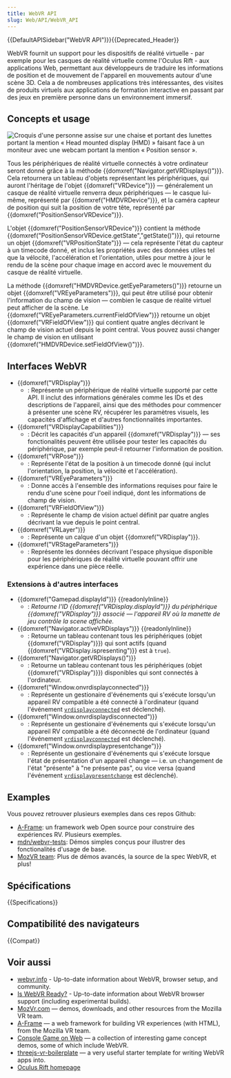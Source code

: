 ```yaml
---
title: WebVR API
slug: Web/API/WebVR_API
---
```


{{DefaultAPISidebar("WebVR API")}}{{Deprecated_Header}}

WebVR fournit un support pour les dispositifs de réalité virtuelle - par exemple pour les casques de réalité virtuelle comme l'Oculus Rift - aux applications Web, permettant aux développeurs de traduire les informations de position et de mouvement de l'appareil en mouvements autour d'une scène 3D. Cela a de nombreuses applications très intéressantes, des visites de produits virtuels aux applications de formation interactive en passant par des jeux en première personne dans un environnement immersif.

## Concepts et usage

![Croquis d'une personne assise sur une chaise et portant des lunettes portant la mention « Head mounted display (HMD) » faisant face à un moniteur avec une webcam portant la mention « Position sensor ».](hw-setup.png)

Tous les périphériques de réalité virtuelle connectés à votre ordinateur seront donné grâce à la méthode {{domxref("Navigator.getVRDisplays()")}}. Cela retournera un tableau d'objets représentant les périphériques, qui auront l'héritage de l'objet {{domxref("VRDevice")}} — généralement un casque de réalité virtuelle renverra deux périphériques — le casque lui-même, représenté par {{domxref("HMDVRDevice")}}, et la caméra capteur de position qui suit la position de votre tête, représenté par {{domxref("PositionSensorVRDevice")}}.

L'objet {{domxref("PositionSensorVRDevice")}} contient la méthode {{domxref("PositionSensorVRDevice.getState","getState()")}}, qui retourne un objet {{domxref("VRPositionState")}} — cela représente l'état du capteur à un timecode donné, et inclus les propriétés avec des données utiles tel que la vélocité, l'accélération et l'orientation, utiles pour mettre à jour le rendu de la scène pour chaque image en accord avec le mouvement du casque de réalité virtuelle.

La méthode {{domxref("HMDVRDevice.getEyeParameters()")}} retourne un objet {{domxref("VREyeParameters")}}, qui peut être utilisé pour obtenir l'information du champ de vision — combien le casque de réalité virtuel peut afficher de la scène. Le {{domxref("VREyeParameters.currentFieldOfView")}} retourne un objet {{domxref("VRFieldOfView")}} qui contient quatre angles décrivant le champ de vision actuel depuis le point central. Vous pouvez aussi changer le champ de vision en utilisant {{domxref("HMDVRDevice.setFieldOfView()")}}.

## Interfaces WebVR

- {{domxref("VRDisplay")}}
  - : Représente un périphérique de réalité virtuelle supporté par cette API. Il inclut des informations générales comme les IDs et des descriptions de l'appareil, ainsi que des méthodes pour commencer à présenter une scène RV, récupérer les paramètres visuels, les capacités d'affichage et d'autres fonctionnalités importantes.
- {{domxref("VRDisplayCapabilities")}}
  - : Décrit les capacités d'un appareil {{domxref("VRDisplay")}} — ses fonctionalités peuvent être utilisée pour tester les capacités du périphérique, par exemple peut-il retourner l'information de position.
- {{domxref("VRPose")}}
  - : Représente l'état de la position à un timecode donné (qui inclut l'orientation, la position, la vélocité et l'accélération).
- {{domxref("VREyeParameters")}}
  - : Donne accès à l'ensemble des informations requises pour faire le rendu d'une scène pour l'oeil indiqué, dont les informations de champ de vision.
- {{domxref("VRFieldOfView")}}
  - : Représente le champ de vision actuel définit par quatre angles décrivant la vue depuis le point central.
- {{domxref("VRLayer")}}
  - : Représente un calque d'un objet {{domxref("VRDisplay")}}.
- {{domxref("VRStageParameters")}}
  - : Représente les données décrivant l'espace physique disponible pour les périphériques de réalité virtuelle pouvant offrir une expérience dans une pièce réelle.

### Extensions à d'autres interfaces

- {{domxref("Gamepad.displayId")}} {{readonlyInline}}
  - : _Retourne l'ID {{domxref("VRDisplay.displayId")}} du périphérique {{domxref("VRDisplay")}} associé — l'appareil RV où la manette de jeu contrôle la scene affichée._
- {{domxref("Navigator.activeVRDisplays")}} {{readonlyInline}}
  - : Retourne un tableau contenant tous les périphériques (objet {{domxref("VRDisplay")}}) qui sont actifs (quand {{domxref("VRDisplay.ispresenting")}} est à `true`).
- {{domxref("Navigator.getVRDisplays()")}}
  - : Retourne un tableau contenant tous les périphériques (objet {{domxref("VRDisplay")}}) disponibles qui sont connectés à l'ordinateur.
- {{domxref("Window.onvrdisplayconnected")}}
  - : Représente un gestionaire d'événements qui s'exécute lorsqu'un appareil RV compatible a été connecté à l'ordinateur (quand l'événement [`vrdisplayconnected`](/fr/docs/Web/API/Window/vrdisplayconnect_event) est déclenché).
- {{domxref("Window.onvrdisplaydisconnected")}}
  - : Représente un gestionaire d'événements qui s'exécute lorsqu'un appareil RV compatible a été déconnecté de l'ordinateur (quand l'événement [`vrdisplayconnected`](/fr/docs/Web/API/Window/vrdisplaydisconnect_event) est déclenché).
- {{domxref("Window.onvrdisplaypresentchange")}}
  - : Représente un gestionaire d'événements qui s'exécute lorsque l'état de présentation d'un appareil change — i.e. un changement de l'état "présente" à "ne présente pas", ou vice versa (quand l'événement [`vrdisplaypresentchange`](/fr/docs/Web/API/Window/vrdisplaypresentchange_event) est déclenché).

## Examples

Vous pouvez retrouver plusieurs exemples dans ces repos Github:

- [A-Frame](https://github.com/aframevr/aframe): un framework web Open source pour construire des expériences RV. Plusieurs exemples.
- [mdn/webvr-tests](https://github.com/mdn/webvr-tests): Démos simples conçus pour illustrer des fonctionalités d'usage de base.
- [MozVR team](https://github.com/MozVR/): Plus de démos avancés, la source de la spec WebVR, et plus!

## Spécifications

{{Specifications}}

## Compatibilité des navigateurs

{{Compat}}

## Voir aussi

- [webvr.info](https://webvr.info) - Up-to-date information about WebVR, browser setup, and community.
- [Is WebVR Ready?](https://iswebvrready.com) - Up-to-date information about WebVR browser support (including experimental builds).
- [MozVr.com](http://mozvr.com/) — demos, downloads, and other resources from the Mozilla VR team.
- [A-Frame](https://aframe.io) — a web framework for building VR experiences (with HTML), from the Mozilla VR team.
- [Console Game on Web](http://dsmu.me/ConsoleGameOnWeb/) — a collection of interesting game concept demos, some of which include WebVR.
- [threejs-vr-boilerplate](https://github.com/MozVR/vr-web-examples/tree/master/threejs-vr-boilerplate) — a very useful starter template for writing WebVR apps into.
- [Oculus Rift homepage](https://developer.oculus.com/)
